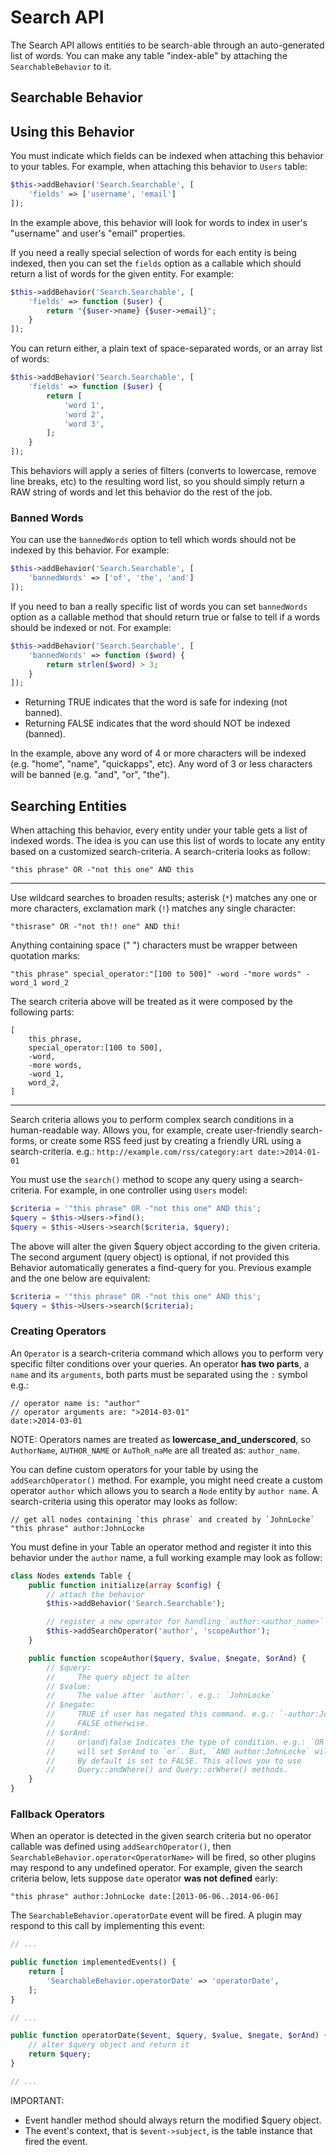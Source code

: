Search API
===========

The Search API allows entities to be search-able through an auto-generated list
of words. You can make any table "index-able" by attaching the `SearchableBehavior`
to it.

Searchable Behavior
-------------------

## Using this Behavior

You must indicate which fields can be indexed when attaching this behavior
to your tables. For example, when attaching this behavior to `Users` table:

```php
$this->addBehavior('Search.Searchable', [
    'fields' => ['username', 'email']
]);
```

In the example above, this behavior will look for words to index in user's
"username" and user's "email" properties.

If you need a really special selection of words for each entity is being indexed,
then you can set the `fields` option as a callable which should return a list of
words for the given entity. For example:

```php
$this->addBehavior('Search.Searchable', [
    'fields' => function ($user) {
        return "{$user->name} {$user->email}";
    }
]);
```

You can return either, a plain text of space-separated words, or an array list
of words:

```php
$this->addBehavior('Search.Searchable', [
    'fields' => function ($user) {
        return [
            'word 1',
            'word 2',
            'word 3',
        ];
    }
]);
```

This behaviors will apply a series of filters (converts to lowercase, remove
line breaks, etc) to the resulting word list, so you should simply return a RAW
string of words and let this behavior do the rest of the job.

### Banned Words

You can use the `bannedWords` option to tell which words should not be indexed
by this behavior. For example:

```php
$this->addBehavior('Search.Searchable', [
    'bannedWords' => ['of', 'the', 'and']
]);
```

If you need to ban a really specific list of words you can set `bannedWords` option
as a callable method that should return true or false to tell if a words should be
indexed or not. For example:

```php
$this->addBehavior('Search.Searchable', [
    'bannedWords' => function ($word) {
        return strlen($word) > 3;
    }
]);
```

- Returning TRUE indicates that the word is safe for indexing (not banned).
- Returning FALSE indicates that the word should NOT be indexed (banned).

In the example, above any word of 4 or more characters will be indexed
(e.g. "home", "name", "quickapps", etc). Any word of 3 or less characters will
be banned (e.g. "and", "or", "the").

## Searching Entities

When attaching this behavior, every entity under your table gets a list of
indexed words. The idea is you can use this list of words to locate any entity
based on a customized search-criteria. A search-criteria looks as follow:

    "this phrase" OR -"not this one" AND this

---

Use wildcard searches to broaden results; asterisk (`*`) matches any one or
more characters, exclamation mark (`!`) matches any single character:

    "thisrase" OR -"not th!! one" AND thi!

Anything containing space (" ") characters must be wrapper between quotation
marks:

    "this phrase" special_operator:"[100 to 500]" -word -"more words" -word_1 word_2

The search criteria above will be treated as it were composed by the
following parts:

    [
        this phrase,
        special_operator:[100 to 500],
        -word,
        -more words,
        -word_1,
        word_2,
    ]

---

Search criteria allows you to perform complex search conditions in a human-readable
way. Allows you, for example, create user-friendly search-forms, or create some
RSS feed just by creating a friendly URL using a search-criteria.
e.g.: `http://example.com/rss/category:art date:>2014-01-01`

You must use the `search()` method to scope any query using a search-criteria.
For example, in one controller using `Users` model:

```php
$criteria = '"this phrase" OR -"not this one" AND this';
$query = $this->Users->find();
$query = $this->Users->search($criteria, $query);
```

The above will alter the given $query object according to the given criteria.
The second argument (query object) is optional, if not provided this Behavior
automatically generates a find-query for you. Previous example and the one
below are equivalent:

```php
$criteria = '"this phrase" OR -"not this one" AND this';
$query = $this->Users->search($criteria);
```

### Creating Operators

An `Operator` is a search-criteria command which allows you to perform very
specific filter conditions over your queries. An operator **has two parts**,
a `name` and its `arguments`, both parts must be separated using the `:`
symbol e.g.:

    // operator name is: "author"
    // operator arguments are: ">2014-03-01"
    date:>2014-03-01

NOTE: Operators names are treated as **lowercase_and_underscored**, so
`AuthorName`, `AUTHOR_NAME` or `AuThoR_naMe` are all treated as: `author_name`.

You can define custom operators for your table by using the
`addSearchOperator()` method. For example, you might need create a custom
operator `author` which allows you to search a `Node` entity by `author name`.
A search-criteria using this operator may looks as follow:

    // get all nodes containing `this phrase` and created by `JohnLocke`
    "this phrase" author:JohnLocke

You must define in your Table an operator method and register it into this
behavior under the `author` name, a full working example may look as follow:

```php
class Nodes extends Table {
    public function initialize(array $config) {
        // attach the behavior
        $this->addBehavior('Search.Searchable');

        // register a new operator for handling `author:<author_name>` expressions
        $this->addSearchOperator('author', 'scopeAuthor');
    }

    public function scopeAuthor($query, $value, $negate, $orAnd) {
        // $query:
        //     The query object to alter
        // $value:
        //     The value after `author:`. e.g.: `JohnLocke`
        // $negate:
        //     TRUE if user has negated this command. e.g.: `-author:JohnLocke`.
        //     FALSE otherwise.
        // $orAnd:
        //     or|and|false Indicates the type of condition. e.g.: `OR author:JohnLocke`
        //     will set $orAnd to `or`. But, `AND author:JohnLocke` will set $orAnd to `and`.
        //     By default is set to FALSE. This allows you to use
        //     Query::andWhere() and Query::orWhere() methods.
    }
}
```

### Fallback Operators

When an operator is detected in the given search criteria but no operator
callable was defined using `addSearchOperator()`, then
`SearchableBehavior.operator<OperatorName>` will be fired, so other plugins
may respond to any undefined operator. For example, given the search criteria
below, lets suppose `date` operator **was not defined** early:

    "this phrase" author:JohnLocke date:[2013-06-06..2014-06-06]

The `SearchableBehavior.operatorDate` event will be fired. A plugin may
respond to this call by implementing this event:

```php
// ...

public function implementedEvents() {
    return [
        'SearchableBehavior.operatorDate' => 'operatorDate',
    ];
}

// ...

public function operatorDate($event, $query, $value, $negate, $orAnd) {
    // alter $query object and return it
    return $query;
}

// ...
```

IMPORTANT:

- Event handler method should always return the modified $query object.
- The event's context, that is `$event->subject`, is the table instance that
  fired the event.